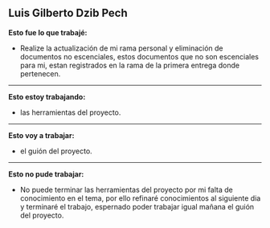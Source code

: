 ## Luis Gilberto Dzib Pech

**Esto fue lo que trabajé:**

- Realize la actualización de mi rama personal y eliminación de documentos no escenciales, estos documentos que no son escenciales para mi, estan registrados en la rama de la primera entrega donde pertenecen.

---
**Esto estoy trabajando:**

- las herramientas del proyecto.

---
**Esto voy a trabajar:**

- el guión del proyecto.

---
**Esto no pude trabajar:**

- No puede terminar las herramientas del proyecto por mi falta de conocimiento en el tema, por ello refinaré conocimientos al siguiente dia y terminaré el trabajo, espernado poder trabajar igual mañana el guión del proyecto.
